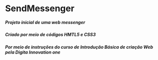 # SendMessenger
##### Projeto inicial de uma web messenger
##### Criado por meio de códigos HMTL5 e CSS3
##### Por meio de instruções do curso de  Introdução Básica de criação Web pela Digita Innovation one
